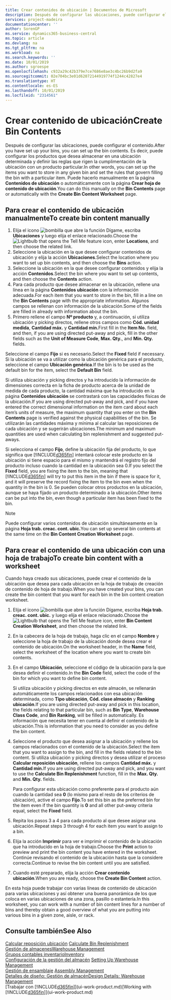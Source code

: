 ```yaml
---
title: Crear contenidos de ubicación | Documentos de Microsoft
description: Después de configurar las ubicaciones, puede configurar el contenido. Es decir, puede configurar los productos que desea almacenar en una ubicación determinada y definir las reglas que rigen la cumplimentación de la ubicación con un producto particular.
services: project-madeira
documentationcenter: ''
author: SorenGP
ms.service: dynamics365-business-central
ms.topic: article
ms.devlang: na
ms.tgt_pltfrm: na
ms.workload: na
ms.search.keywords: ''
ms.date: 10/01/2019
ms.author: sgroespe
ms.openlocfilehash: c932a29c42b379e7ce7686e8ae3c4bc26b9d2fa9
ms.sourcegitcommit: 02e704bc3e01d62072144919774f1244c42827e4
ms.translationtype: HT
ms.contentlocale: es-ES
ms.lasthandoff: 10/01/2019
ms.locfileid: "2314561"
---
```

# <a name="create-bin-contents"></a><span data-ttu-id="f540c-104">Crear contenido de ubicación</span><span class="sxs-lookup"><span data-stu-id="f540c-104">Create Bin Contents</span></span>
<span data-ttu-id="f540c-105">Después de configurar las ubicaciones, puede configurar el contenido.</span><span class="sxs-lookup"><span data-stu-id="f540c-105">After you have set up your bins, you can set up the bin contents.</span></span> <span data-ttu-id="f540c-106">Es decir, puede configurar los productos que desea almacenar en una ubicación determinada y definir las reglas que rigen la cumplimentación de la ubicación con un producto particular.</span><span class="sxs-lookup"><span data-stu-id="f540c-106">In other words, you can set up the items you want to store in any given bin and set the rules that govern filling the bin with a particular item.</span></span> <span data-ttu-id="f540c-107">Puede hacerlo manualmente en la página **Contenidos de ubicación** o automáticamente con la página **Crear hoja de contenido de ubicación**.</span><span class="sxs-lookup"><span data-stu-id="f540c-107">You can do this manually on the **Bin Contents** page or automatically with the **Create Bin Content Worksheet** page.</span></span>

## <a name="to-create-bin-content-manually"></a><span data-ttu-id="f540c-108">Para crear el contenido de ubicación manualmente</span><span class="sxs-lookup"><span data-stu-id="f540c-108">To create bin content manually</span></span>  
1.  <span data-ttu-id="f540c-109">Elija el icono ![bombilla que abre la función Dígame](media/ui-search/search_small.png "Dígame que desea hacer"), escriba **Ubicaciones** y luego elija el enlace relacionado.</span><span class="sxs-lookup"><span data-stu-id="f540c-109">Choose the ![Lightbulb that opens the Tell Me feature](media/ui-search/search_small.png "Tell me what you want to do") icon, enter **Locations**, and then choose the related link.</span></span>  
2.  <span data-ttu-id="f540c-110">Seleccione la ubicación en la que desee configurar contenidos de ubicación y elija la acción **Ubicaciones**.</span><span class="sxs-lookup"><span data-stu-id="f540c-110">Select the location where you want to set up bin contents,  and then choose the **Bins** action.</span></span>  
3.  <span data-ttu-id="f540c-111">Seleccione la ubicación en la que desee configurar contenidos y elija la acción **Contenidos**.</span><span class="sxs-lookup"><span data-stu-id="f540c-111">Select the bin where you want to set up contents, and then choose the **Contents** action.</span></span>  
4.  <span data-ttu-id="f540c-112">Para cada producto que desee almacenar en la ubicación, rellene una línea en la página **Contenidos ubicación** con la información adecuada.</span><span class="sxs-lookup"><span data-stu-id="f540c-112">For each item that you want to store in the bin, fill in a line on the **Bin Contents** page with the appropriate information.</span></span> <span data-ttu-id="f540c-113">Algunos campos se rellenan con información de la ubicación.</span><span class="sxs-lookup"><span data-stu-id="f540c-113">Some of the fields are filled in already with information about the bin.</span></span>  
5.  <span data-ttu-id="f540c-114">Primero rellene el campo **Nº producto** y, a continuación, si utiliza ubicación y picking directos, rellene otros campos como **Cód. unidad medida**, **Cantidad máx.** y **Cantidad mín.**</span><span class="sxs-lookup"><span data-stu-id="f540c-114">First fill in the **Item No.** field, and then, if you are using directed put-away and pick, fill in the other fields such as the **Unit of Measure Code**, **Max. Qty.**, and **Min. Qty.** fields.</span></span>  

<span data-ttu-id="f540c-115">Seleccione el campo **Fijo** si es necesario.</span><span class="sxs-lookup"><span data-stu-id="f540c-115">Select the **Fixed** field if necessary.</span></span> <span data-ttu-id="f540c-116">Si la ubicación se va a utilizar como la ubicación genérica para el producto, seleccione el campo **Ubicación genérica**.</span><span class="sxs-lookup"><span data-stu-id="f540c-116">If the bin is to be used as the default bin for the item, select the **Default Bin** field.</span></span>  

<span data-ttu-id="f540c-117">Si utiliza ubicación y picking directos y ha introducido la información de dimensiones correcta en la ficha de producto acerca de la unidad de medida de cada producto, la cantidad máxima que ha introducido en la página **Contenidos ubicación** se contrastará con las capacidades físicas de la ubicación.</span><span class="sxs-lookup"><span data-stu-id="f540c-117">If you are using directed put-away and pick, and if you have entered the correct dimensional information on the item card about each item’s units of measure, the maximum quantity that you enter on the **Bin Contents** page is verified against the physical capabilities of the bin.</span></span> <span data-ttu-id="f540c-118">Se utilizarán las cantidades máxima y mínima al calcular las reposiciones de cada ubicación y se sugerirán ubicaciones.</span><span class="sxs-lookup"><span data-stu-id="f540c-118">The minimum and maximum quantities are used when calculating bin replenishment and suggested put-aways.</span></span>  

<span data-ttu-id="f540c-119">Si selecciona el campo **Fijo**, define la ubicación fija del producto, lo que significa que [!INCLUDE[d365fin](includes/d365fin_md.md)] intentará colocar este producto en la ubicación si tiene espacio para el mismo y mantendrá el registro fijo del producto incluso cuando la cantidad en la ubicación sea 0.</span><span class="sxs-lookup"><span data-stu-id="f540c-119">If you select the **Fixed** field, you are fixing the item to the bin, meaning that [!INCLUDE[d365fin](includes/d365fin_md.md)] will try to put this item in the bin if there is space for it, and it will preserve the record fixing the item to the bin even when the quantity in the bin is 0.</span></span> <span data-ttu-id="f540c-120">Se pueden colocar otros productos en la ubicación, aunque se haya fijado un producto determinado a la ubicación.</span><span class="sxs-lookup"><span data-stu-id="f540c-120">Other items can be put into the bin, even though a particular item has been fixed to the bin.</span></span>  

> [!NOTE]  
>  <span data-ttu-id="f540c-121">Puede configurar varios contenidos de ubicación simultáneamente en la página **Hoja trab. creac. cont. ubic.**</span><span class="sxs-lookup"><span data-stu-id="f540c-121">You can set up several bin contents at the same time on the **Bin Content Creation Worksheet** page.</span></span>  

## <a name="to-create-bin-content-with-a-worksheet"></a><span data-ttu-id="f540c-122">Para crear el contenido de una ubicación con una hoja de trabajo</span><span class="sxs-lookup"><span data-stu-id="f540c-122">To create bin content with a worksheet</span></span>  
<span data-ttu-id="f540c-123">Cuando haya creado sus ubicaciones, puede crear el contenido de la ubicación que desea para cada ubicación en la hoja de trabajo de creación de contenido de hoja de trabajo.</span><span class="sxs-lookup"><span data-stu-id="f540c-123">When you have created your bins, you can create the bin content that you want for each bin in the bin content creation worksheet.</span></span>

1.  <span data-ttu-id="f540c-124">Elija el icono ![bombilla que abre la función Dígame](media/ui-search/search_small.png "Dígame que desea hacer"), escriba **Hoja trab. creac. cont. ubic.** y luego elija el enlace relacionado.</span><span class="sxs-lookup"><span data-stu-id="f540c-124">Choose the ![Lightbulb that opens the Tell Me feature](media/ui-search/search_small.png "Tell me what you want to do") icon, enter **Bin Content Creation Worksheet**, and then choose the related link.</span></span>  
2.  <span data-ttu-id="f540c-125">En la cabecera de la hoja de trabajo, haga clic en el campo **Nombre** y seleccione la hoja de trabajo de la ubicación donde desea crear el contenido de ubicación.</span><span class="sxs-lookup"><span data-stu-id="f540c-125">On the worksheet header, in the **Name** field, select the worksheet of the location where you want to create bin contents.</span></span>  
3.  <span data-ttu-id="f540c-126">En el campo **Ubicación**, seleccione el código de la ubicación para la que desea definir el contenido.</span><span class="sxs-lookup"><span data-stu-id="f540c-126">In the **Bin Code** field, select the code of the bin for which you want to define bin content.</span></span>   

    <span data-ttu-id="f540c-127">Si utiliza ubicación y picking directos en este almacén, se rellenarán automáticamente los campos relacionados con esa ubicación determinada, como **Tipo ubicación**, **Cód. clase almacén** y **Ranking ubicación**.</span><span class="sxs-lookup"><span data-stu-id="f540c-127">If you are using directed put-away and pick in this location, the fields relating to that particular bin, such as **Bin Type**, **Warehouse Class Code**, and **Bin Ranking**, will be filled in automatically.</span></span> <span data-ttu-id="f540c-128">Es información que necesita tener en cuenta al definir el contenido de la ubicación.</span><span class="sxs-lookup"><span data-stu-id="f540c-128">This is information that you need to consider as you define the bin content.</span></span>  
4.  <span data-ttu-id="f540c-129">Seleccione el producto que desea asignar a la ubicación y rellene los campos relacionados con el contenido de la ubicación.</span><span class="sxs-lookup"><span data-stu-id="f540c-129">Select the item that you want to assign to the bin, and fill in the fields related to the bin content.</span></span> <span data-ttu-id="f540c-130">Si utiliza ubicación y picking directos y desea utilizar el proceso **Calcular reposición ubicación**, rellene los campos **Cantidad máx.** y **Cantidad mín.**</span><span class="sxs-lookup"><span data-stu-id="f540c-130">If you are using directed put-away and pick, and you want to use the **Calculate Bin Replenishment** function, fill in the **Max. Qty.** and **Min. Qty.** fields.</span></span>  

    <span data-ttu-id="f540c-131">Para configurar esta ubicación como preferente para el producto aún cuando la cantidad sea **0** (lo mismo para el resto de los criterios de ubicación), active el campo **Fijo**.</span><span class="sxs-lookup"><span data-stu-id="f540c-131">To set this bin as the preferred bin for the item even if the bin quantity is **0** and all other put-away criteria equal, select the **Fixed** field.</span></span>  
5.  <span data-ttu-id="f540c-132">Repita los pasos 3 a 4 para cada producto al que desee asignar una ubicación.</span><span class="sxs-lookup"><span data-stu-id="f540c-132">Repeat steps 3 through 4 for each item you want to assign to a bin.</span></span>  
6.  <span data-ttu-id="f540c-133">Elija la acción **Imprimir** para ver e imprimir el contenido de la ubicación que ha introducido en la hoja de trabajo.</span><span class="sxs-lookup"><span data-stu-id="f540c-133">Choose the **Print** action to preview and print the bin content you have entered in the worksheet.</span></span> <span data-ttu-id="f540c-134">Continúe revisando el contenido de la ubicación hasta que la considere correcta.</span><span class="sxs-lookup"><span data-stu-id="f540c-134">Continue to revise the bin content until you are satisfied.</span></span>  
7.  <span data-ttu-id="f540c-135">Cuando esté preparado, elija la acción **Crear contenido ubicación**.</span><span class="sxs-lookup"><span data-stu-id="f540c-135">When you are ready, choose the **Create Bin Content** action.</span></span>  

<span data-ttu-id="f540c-136">En esta hoja puede trabajar con varias líneas de contenido de ubicación para varias ubicaciones y así obtener una buena panorámica de los que coloca en varias ubicaciones de una zona, pasillo o estantería.</span><span class="sxs-lookup"><span data-stu-id="f540c-136">In this worksheet, you can work with a number of bin content lines for a number of bins and thereby obtain a good overview of what you are putting into various bins in a given zone, aisle, or rack.</span></span>  

## <a name="see-also"></a><span data-ttu-id="f540c-137">Consulte también</span><span class="sxs-lookup"><span data-stu-id="f540c-137">See Also</span></span>
<span data-ttu-id="f540c-138">[Calcular reposición ubicación](warehouse-how-to-calculate-bin-replenishment.md)  </span><span class="sxs-lookup"><span data-stu-id="f540c-138">[Calculate Bin Replenishment](warehouse-how-to-calculate-bin-replenishment.md)  </span></span>  
[<span data-ttu-id="f540c-139">Gestión de almacenes</span><span class="sxs-lookup"><span data-stu-id="f540c-139">Warehouse Management</span></span>](warehouse-manage-warehouse.md)  
[<span data-ttu-id="f540c-140">Grupos contables inventario</span><span class="sxs-lookup"><span data-stu-id="f540c-140">Inventory</span></span>](inventory-manage-inventory.md)  
<span data-ttu-id="f540c-141">[Configuración de la gestión del almacén](warehouse-setup-warehouse.md)   </span><span class="sxs-lookup"><span data-stu-id="f540c-141">[Setting Up Warehouse Management](warehouse-setup-warehouse.md)   </span></span>  
<span data-ttu-id="f540c-142">[Gestión de ensamblaje](assembly-assemble-items.md)  </span><span class="sxs-lookup"><span data-stu-id="f540c-142">[Assembly Management](assembly-assemble-items.md)  </span></span>  
[<span data-ttu-id="f540c-143">Detalles de diseño: Gestión de almacén</span><span class="sxs-lookup"><span data-stu-id="f540c-143">Design Details: Warehouse Management</span></span>](design-details-warehouse-management.md)  
<span data-ttu-id="f540c-144">[Trabajar con [!INCLUDE[d365fin](includes/d365fin_md.md)]](ui-work-product.md)</span><span class="sxs-lookup"><span data-stu-id="f540c-144">[Working with [!INCLUDE[d365fin](includes/d365fin_md.md)]](ui-work-product.md)</span></span>
